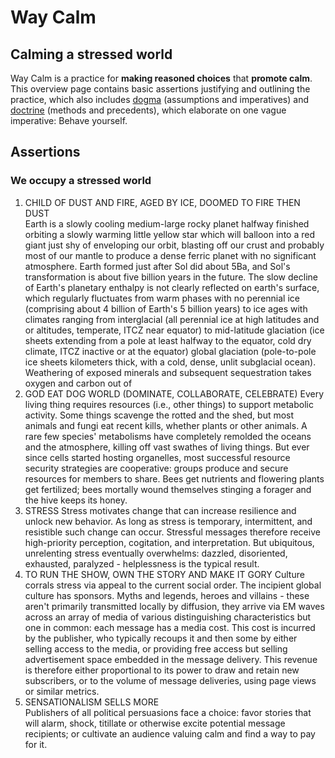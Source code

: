 # Way Calm
## Calming a stressed world
Way Calm is a practice for __making reasoned choices__ that __promote calm__. This overview page contains basic assertions justifying and outlining the practice, which also includes [dogma](dogma/) (assumptions and imperatives) and [doctrine](doctrine/) (methods and precedents), which elaborate on one vague imperative: Behave yourself.

## Assertions
### We occupy a stressed world
1. CHILD OF DUST AND FIRE, AGED BY ICE, DOOMED TO FIRE THEN DUST   
  Earth is a slowly cooling medium-large rocky planet halfway finished orbiting a slowly warming little yellow star which will balloon into a red giant just shy of enveloping our orbit, blasting off our crust and probably most of our mantle to produce a dense ferric planet with no significant atmosphere. Earth formed just after Sol did about 5Ba, and Sol's transformation is about five billion years in the future. The slow decline of Earth's planetary enthalpy is not clearly reflected on earth's surface, which regularly fluctuates from warm phases with no perennial ice (comprising about 4 billion of Earth's 5 billion years) to ice ages with climates ranging from interglacial (all perennial ice at high latitudes and or altitudes, temperate, ITCZ near equator) to mid-latitude glaciation (ice sheets extending from a pole at least halfway to the equator, cold dry climate, ITCZ inactive or at the equator) global glaciation (pole-to-pole ice sheets kilometers thick, with a cold, dense, unlit subglacial ocean). Weathering of exposed minerals and subsequent sequestration takes oxygen and carbon out of    
2. GOD EAT DOG WORLD (DOMINATE, COLLABORATE, CELEBRATE)
  Every living thing requires resources (i.e., other things) to support metabolic activity. Some things scavenge the rotted and the shed, but most animals and fungi eat recent kills, whether plants or other animals. A rare few species' metabolisms have completely remolded the oceans and the atmosphere, killing off vast swathes of living things. But ever since cells started hosting organelles, most successful resource security strategies are cooperative: groups produce and secure resources for members to share. Bees get nutrients and flowering plants get fertilized; bees mortally wound themselves stinging a forager and the hive keeps its honey.
3. STRESS
  Stress motivates change that can increase resilience and unlock new behavior. As long as stress is temporary, intermittent, and resistible such change can occur. Stressful messages therefore receive high-priority perception, cogitation, and interpretation. But ubiquitous, unrelenting stress eventually overwhelms: dazzled, disoriented, exhausted, paralyzed - helplessness is the typical result.  
4. TO RUN THE SHOW, OWN THE STORY AND MAKE IT GORY
  Culture corrals stress via appeal to the current social order. The incipient global culture has sponsors. Myths and legends, heroes and villains - these aren't primarily transmitted locally by diffusion, they arrive via EM waves across an array of media of various distinguishing characteristics but one in common: each message has a media cost. This cost is incurred by the publisher, who typically recoups it and then some by either selling access to the media, or providing free access but selling advertisement space embedded in the  message delivery. This revenue is therefore either proportional to its power to draw and retain new subscribers, or to the volume of message deliveries, using page views or similar metrics.
5. SENSATIONALISM SELLS MORE    
  Publishers of all political persuasions face a choice: favor stories that will alarm, shock, titillate or otherwise excite potential message recipients; or cultivate an audience valuing calm and find a way to pay for it.
